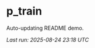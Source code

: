 # p_train

Auto-updating README demo.

<!--START_SECTION:status-->
_Last run: 2025-08-24 23:18 UTC_
<!--END_SECTION:status-->





















































































































